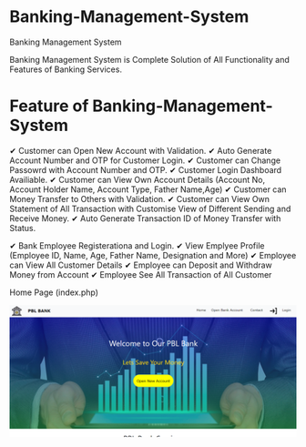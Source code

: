 # Banking-Management-System
Banking Management System

Banking Management System is Complete Solution of All Functionality and Features of Banking Services.


# Feature of Banking-Management-System

✔ Customer can Open New Account with Validation.
✔ Auto Generate Account Number and OTP for Customer Login.
✔ Customer can Change Passowrd with Account Number and OTP.
✔ Customer Login Dashboard Availiable.
✔ Customer can View Own Account Details (Account No, Account Holder Name, Account Type, Father Name,Age)
✔ Customer can Money Transfer to Others with Validation.
✔ Customer can View Own Statement of All Transaction with Customise View of Different Sending and Receive Money.
✔ Auto Generate Transaction ID of Money Transfer with Status.


✔ Bank Employee Registerationa and Login.
✔ View Emplyee Profile (Employee ID, Name, Age, Father Name, Designation and More)
✔ Employee can View All Customer Details
✔ Employee can Deposit and Withdraw Money from Account
✔ Employee See All Transaction of All Customer



Home Page (index.php) 

<img src=" img/1 Home Page for All.png">
